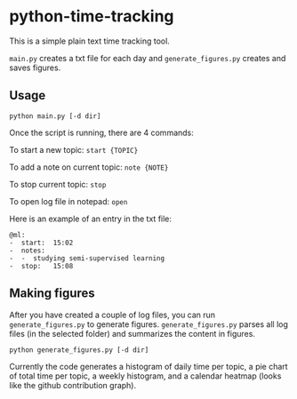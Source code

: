 # python-time-tracking

This is a simple plain text time tracking tool. 

```main.py``` creates a txt file for each day and ```generate_figures.py``` creates and saves figures.

## Usage
```
python main.py [-d dir]
```

Once the script is running, there are 4 commands:

To start a new topic: ``` start {TOPIC} ```

To add a note on current topic: ``` note {NOTE} ```

To stop current topic: ``` stop ```

To open log file in notepad: ``` open ```


Here is an example of an entry in the txt file:

```
@ml:
-  start:  15:02
-  notes:
-  -  studying semi-supervised learning
-  stop:   15:08
```

## Making figures
After you have created a couple of log files, you can run ```generate_figures.py``` to generate figures. ```generate_figures.py``` parses all log files (in the selected folder) and summarizes the content in figures.
```
python generate_figures.py [-d dir]
```
Currently the code generates a histogram of daily time per topic, a pie chart of total time per topic, a weekly histogram, and a calendar heatmap (looks like the github contribution graph). 

